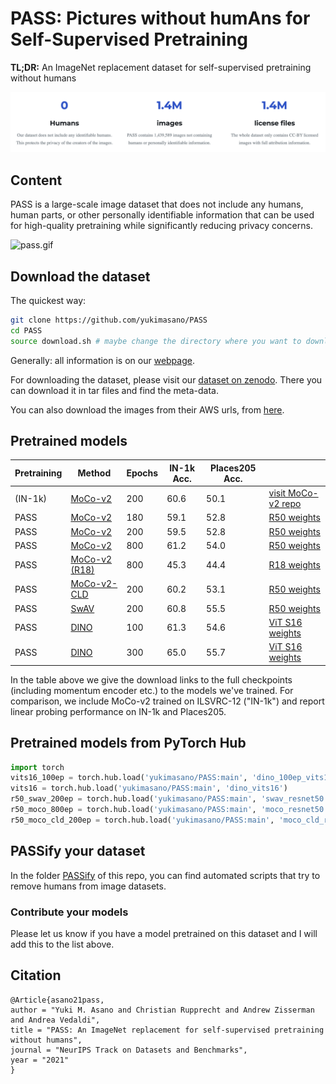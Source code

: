 # PASS: Pictures without humAns for Self-Supervised Pretraining 
**TL;DR:** An ImageNet replacement dataset for self-supervised pretraining without humans 

![img.png](img.png?style=centerme)



## Content
PASS is a large-scale image dataset that does not include any humans, human parts, or other personally identifiable information that can be used for high-quality pretraining while significantly reducing privacy concerns.

![pass.gif](pass.gif)

## Download the dataset

The quickest way:
```sh
git clone https://github.com/yukimasano/PASS
cd PASS
source download.sh # maybe change the directory where you want to download it
```
Generally: all information is on our [webpage](https://www.robots.ox.ac.uk/~vgg/research/pass/).

For downloading the dataset, please visit our [dataset on zenodo](https://zenodo.org/record/6615455). There you can download it in tar files and find the meta-data.

You can also download the images from their AWS urls, from [here](https://www.robots.ox.ac.uk/~vgg/research/pass/pass_urls.txt).

## Pretrained models
| Pretraining | Method                                                                 | Epochs | IN-1k Acc. | Places205 Acc. |                                                                                                                                              |
|-------------|------------------------------------------------------------------------|--------|------------|----------------|----------------------------------------------------------------------------------------------------------------------------------------------|
| (IN-1k)     | [MoCo-v2 ](https://github.com/facebookresearch/moco)                   | 200    | 60.6       | 50.1           | [visit MoCo-v2 repo](https://github.com/facebookresearch/moco#models)                                                                        |
| PASS        | [MoCo-v2](https://github.com/facebookresearch/moco)                    | 180    | 59.1       | 52.8           | [R50 weights](https://www.robots.ox.ac.uk/~vgg/research/pass/pretrained_models/moco_v2_180ep_of200ep.pth.tar)                                |
| PASS        | [MoCo-v2](https://github.com/facebookresearch/moco)                    | 200    | 59.5       | 52.8           | [R50 weights](https://www.robots.ox.ac.uk/~vgg/research/pass/pretrained_models/moco_v2_200ep.pth.tar)                                        |
| PASS        | [MoCo-v2](https://github.com/facebookresearch/moco)                    | 800    | 61.2       | 54.0           | [R50 weights](https://www.robots.ox.ac.uk/~vgg/research/pass/pretrained_models/moco_v2_800ep.pth.tar)                                        |
| PASS        | [MoCo-v2 (R18)](https://github.com/facebookresearch/moco)              | 800    | 45.3       | 44.4           | [R18 weights](https://www.robots.ox.ac.uk/~vgg/research/pass/pretrained_models/moco_v2_r18_800ep.pth.tar)                                    |
| PASS        | [MoCo-v2-CLD](https://github.com/frank-xwang/CLD-UnsupervisedLearning) | 200    | 60.2       | 53.1           | [R50 weights](https://www.robots.ox.ac.uk/~vgg/research/pass/pretrained_models/moco_v2_CLD_200ep.pth.tar)                                    |
| PASS        | [SwAV](https://github.com/facebookresearch/swav)                       | 200    | 60.8       | 55.5           | [R50 weights](https://www.robots.ox.ac.uk/~vgg/research/pass/pretrained_models/swav_200ep.pth.tar)                                           |
| PASS        | [DINO](https://github.com/facebookresearch/dino)                       | 100    | 61.3       | 54.6           | [ViT S16 weights](https://www.robots.ox.ac.uk/~vgg/research/pass/pretrained_models/dino_deit_100ep.pth.tar)                                  |
| PASS        | [DINO](https://github.com/facebookresearch/dino)                       | 300    | 65.0       | 55.7           | [ViT S16 weights](https://www.robots.ox.ac.uk/~vgg/research/pass/pretrained_models/dino_deit_300ep_ttemp0o07_warumup30ep_normlayerF.pth.tar) |


In the table above we give the download links to the full checkpoints (including momentum encoder etc.) to the models we've trained. 
For comparison, we include MoCo-v2 trained on ILSVRC-12 ("IN-1k") and report linear probing performance on IN-1k and Places205.

## Pretrained models from PyTorch Hub
```python
import torch
vits16_100ep = torch.hub.load('yukimasano/PASS:main', 'dino_100ep_vits16')
vits16 = torch.hub.load('yukimasano/PASS:main', 'dino_vits16')
r50_swav_200ep = torch.hub.load('yukimasano/PASS:main', 'swav_resnet50')
r50_moco_800ep = torch.hub.load('yukimasano/PASS:main', 'moco_resnet50')
r50_moco_cld_200ep = torch.hub.load('yukimasano/PASS:main', 'moco_cld_resnet50')
```  

## PASSify your dataset
In the folder [PASSify](PASSify/README.md) of this repo, you can find automated scripts that try to remove humans from image datasets.
  
### Contribute your models

Please let us know if you have a model pretrained on this dataset and I will add this to the list above.

## Citation
```
@Article{asano21pass,
author = "Yuki M. Asano and Christian Rupprecht and Andrew Zisserman and Andrea Vedaldi",
title = "PASS: An ImageNet replacement for self-supervised pretraining without humans",
journal = "NeurIPS Track on Datasets and Benchmarks",
year = "2021"
} 
```
